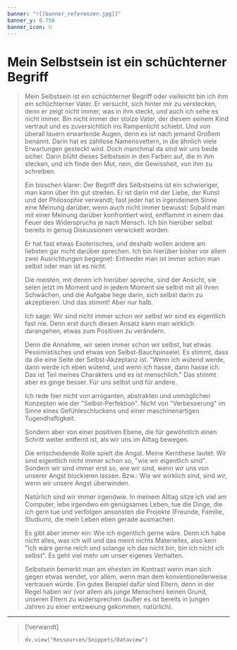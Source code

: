 ```yaml
---
banner: "![[banner_referenzen.jpg]]"
banner_y: 0.756
banner_icon: ⛓️
---
```


# Mein Selbstsein ist ein schüchterner Begriff

> Mein Selbstsein ist ein schüchterner Begriff oder vielleicht bin ich ihm ein schüchterner Vater. Er versucht, sich hinter mir zu verstecken, denn er zeigt nicht immer, was in ihm steckt, und auch ich sehe es nicht immer. Bin nicht immer der stolze Vater, der diesem seinem Kind vertraut und es zuversichtlich ins Rampenlicht schiebt. Und von überall lauern erwartende Augen, denn es ist nach jemand Großem benannt. Darin hat es zahllose Namensvettern, in die ähnlich viele Erwartungen gesteckt wird. Doch manchmal da sind wir uns beide sicher. Dann blüht dieses Selbstsein in den Farben auf, die in ihm stecken, und ich finde den Mut, nein, die Gewissheit, von ihm zu schreiben.
> 
> Ein bisschen klarer: Der Begriff des Selbstseins ist ein schwieriger, man kann über ihn gut streiten. Er ist darin mit der Liebe, der Kunst und der Philosophie verwandt; fast jeder hat in irgendeinem Sinne eine Meinung darüber, wenn auch nicht immer bewusst: Sobald man mit einer Meinung darüber konfrontiert wird, entflammt in einem das Feuer des Widerspruchs je nach Mensch. Ich bin hierüber selbst bereits in genug Diskussionen verwickelt worden.
> 
> Er hat fast etwas Esoterisches, und deshalb wollen andere am liebsten gar nicht darüber sprechen. Ich bin hierüber bisher vor allem zwei Ausrichtungen begegnet: Entweder man ist immer schon man selbst oder man ist es nicht.
> 
> Die meisten, mit denen ich hierüber spreche, sind der Ansicht, sie seien jetzt im Moment und in jedem Moment sie selbst mit all ihren Schwächen, und die Aufgabe liege darin, sich selbst darin zu akzeptieren. Und das stimmt! Aber nur halb.
> 
> Ich sage: Wir sind nicht immer schon wir selbst wir sind es eigentlich fast nie. Denn erst durch diesen Ansatz kann man wirklich darangehen, etwas zum Positiven zu verändern.
> 
> Denn die Annahme, wir seien immer schon wir selbst, hat etwas Pessimistisches und etwas von Selbst-Bauchpinselei. Es stimmt, dass da die eine Seite der Selbst-Akzeptanz ist. "Wenn ich wütend werde, dann werde ich eben wütend, und wenn ich hasse, dann hasse ich. Das ist Teil meines Charakters und es ist menschlich." Das stimmt aber es ginge besser. Für uns selbst und für andere.
> 
> Ich rede hier nicht von arroganten, abstrakten und unmöglichen Konzepten wie der "Selbst-Perfektion". Nicht von "Verbesserung" im Sinne eines Gefühleschluckens und einer maschinenartigen Tugendhaftigkeit.
> 
> Sondern aber von einer positiven Ebene, die für gewöhnlich einen Schritt weiter entfernt ist, als wir uns im Alltag bewegen.
> 
> Die entscheidende Rolle spielt die Angst. Meine Kernthese lautet: Wir sind eigentlich nicht immer schon so, "wie wir eigentlich sind". Sondern wir sind immer erst so, wie wir sind, wenn wir uns von unserer Angst blockieren lassen. Bzw.: Wie wir wirklich sind, sind wir, wenn wir unsere Angst überwinden.
> 
> Natürlich sind wir immer irgendwie. In meinem Alltag sitze ich viel am Computer, lebe irgendwo ein genügsames Leben, tue die Dinge, die ich gern tue und verfolgen ansonsten die Projekte (Freunde, Familie, Studium), die mein Leben eben gerade ausmachen.
> 
> Es gibt aber immer ein: Wie ich eigentlich gerne wäre. Denn ich habe nicht alles, was ich will und das meint nichts Materielles, also kein "Ich wäre gerne reich und solange ich das nicht bin, bin ich nicht ich selbst". Es geht viel mehr um unser eigenes Verhalten.
> 
> Selbstsein bemerkt man am ehesten im Kontrast wenn man sich gegen etwas wendet, vor allem, wenn man dem konventionellerweise vertrauen würde. Ein gutes Beispiel dafür sind Eltern, denn in der Regel haben wir (vor allem als junge Menschen) keinen Grund, unseren Eltern zu widersprechen (außer es ist bereits in jungen Jahren zu einer entzweiung gekommen, natürlich).

---

> [!verwandt]
> ```dataviewjs
> dv.view("Ressourcen/Snippets/Dataview")
> ```
